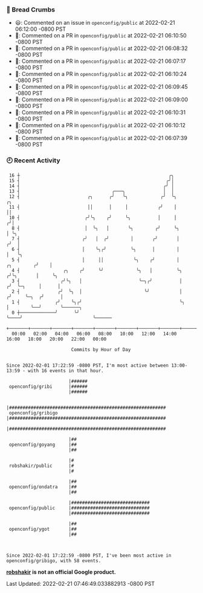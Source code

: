 ### 🍞 Bread Crumbs

 * 😃: Commented on an issue in `openconfig/public` at 2022-02-21 06:12:00 -0800 PST
 * 💬: Commented on a PR in  `openconfig/public` at 2022-02-21 06:10:50 -0800 PST
 * 💬: Commented on a PR in  `openconfig/public` at 2022-02-21 06:08:32 -0800 PST
 * 💬: Commented on a PR in  `openconfig/public` at 2022-02-21 06:07:17 -0800 PST
 * 💬: Commented on a PR in  `openconfig/public` at 2022-02-21 06:10:24 -0800 PST
 * 💬: Commented on a PR in  `openconfig/public` at 2022-02-21 06:09:45 -0800 PST
 * 💬: Commented on a PR in  `openconfig/public` at 2022-02-21 06:09:00 -0800 PST
 * 💬: Commented on a PR in  `openconfig/public` at 2022-02-21 06:10:31 -0800 PST
 * 💬: Commented on a PR in  `openconfig/public` at 2022-02-21 06:10:12 -0800 PST
 * 💬: Commented on a PR in  `openconfig/public` at 2022-02-21 06:07:39 -0800 PST

### 🕘 Recent Activity
```
 16 ┼                                                       ╭╮
 15 ┤                                                      ╭╯│
 14 ┤                                                     ╭╯ │
 13 ┤                                  ╭───╮              │  │
 12 ┤                         ╭╮      ╭╯   ╰╮            ╭╯  ╰╮                       ╭╮
 11 ┤                         ││      │     │           ╭╯    │                       ││
 10 ┤                        ╭╯╰╮    ╭╯     ╰╮          │     │                      ╭╯│
  8 ┤                        │  ╰╮   │       ╰╮        ╭╯     ╰╮                     │ ╰╮
  7 ┤                       ╭╯   │  ╭╯        │       ╭╯       │                    ╭╯  │
  6 ┤                       │    ╰╮╭╯         ╰╮      │        │                    │   ╰╮
  5 ┤                       │     ││           ╰╮    ╭╯        │         ╭╮        ╭╯    │
  4 ┤                ╭╮    ╭╯     ╰╯            ╰╮   │         ╰╮       ╭╯╰╮       │     ╰╮
  3 ┤               ╭╯╰╮   │                     ╰─╮╭╯          │      ╭╯  ╰─╮     │      │
  2 ┤              ╭╯  ╰╮  │                       ╰╯           │     ╭╯     ╰─╮  ╭╯      │
  1 ┤             ╭╯    ╰╮╭╯                                    ╰╮    │        ╰──╯       ╰──────╮
  0 ┼─────────────╯      ╰╯                                      ╰────╯                          ╰──────
    +───────+───────+───────+───────+───────+───────+───────+───────+───────+───────+───────+───────+────
  00:00   02:00   04:00   06:00   08:00   10:00   12:00   14:00   16:00   18:00   20:00   22:00   00:00   

						Commits by Hour of Day


Since 2022-02-01 17:22:59 -0800 PST, I'm most active between 13:00-13:59 - with 16 events in that hour.

```



```
                       |######
 openconfig/gribi      |######
                       |######

                       |##########################################################
 openconfig/gribigo    |##########################################################
                       |##########################################################

                       |##
 openconfig/goyang     |##
                       |##

                       |#
 robshakir/public      |#
                       |#

                       |##
 openconfig/ondatra    |##
                       |##

                       |#############################
 openconfig/public     |#############################
                       |#############################

                       |##
 openconfig/ygot       |##
                       |##



Since 2022-02-01 17:22:59 -0800 PST, I've been most active in openconfig/gribigo, with 58 events.

```
**[robshakir](mailto:robjs@google.com) is not an official Google product.**  


Last Updated: 2022-02-21 07:46:49.033882913 -0800 PST
